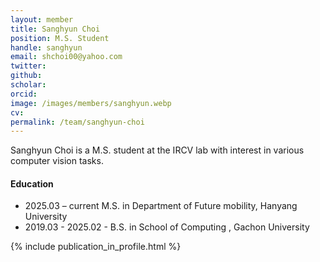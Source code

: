 ```yaml
---
layout: member
title: Sanghyun Choi
position: M.S. Student
handle: sanghyun
email: shchoi00@yahoo.com
twitter: 
github: 
scholar: 
orcid: 
image: /images/members/sanghyun.webp
cv: 
permalink: /team/sanghyun-choi
---
```


Sanghyun Choi is a M.S. student at the IRCV lab with interest in various computer vision tasks.


#### Education

<ul class="chronological">
  <li><span>2025.03 – current</span> M.S. in Department of Future mobility, Hanyang University</li>
  <li><span>2019.03 - 2025.02</span> - B.S. in School of Computing
, Gachon University</li>
  
</ul>

{% include publication_in_profile.html %}

